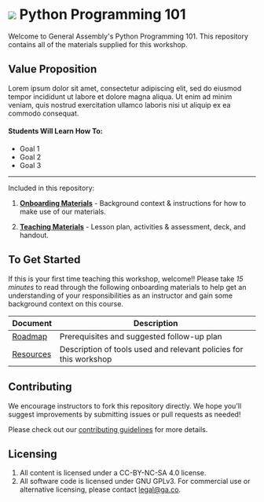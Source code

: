 # ![](https://ga-dash.s3.amazonaws.com/production/assets/logo-9f88ae6c9c3871690e33280fcf557f33.png) Python Programming 101

Welcome to General Assembly's Python Programming 101. This repository contains all of the materials supplied for this workshop.

## Value Proposition

<!--  Taken from Confluence -->

Lorem ipsum dolor sit amet, consectetur adipiscing elit, sed do eiusmod tempor incididunt ut labore et dolore magna aliqua. Ut enim ad minim veniam, quis nostrud exercitation ullamco laboris nisi ut aliquip ex ea commodo consequat.

#### Students Will Learn How To:

<!-- a bulleted list of learning goals from Confluence -->

- Goal 1
- Goal 2
- Goal 3

---

Included in this repository:

1. [**Onboarding Materials**](./curriculum/01-onboarding) - Background context & instructions for how to make use of our materials.

2. [**Teaching Materials**](./curriculum/02-materials) - Lesson plan, activities & assessment, deck, and handout.

<!-- 3. [**Contributing Guidelines**](contributing-guidelines.md) - information about how to submit materials you create, adapt, or fix back to the global General Assembly team -->


## To Get Started

If this is your first time teaching this workshop, welcome!! Please take *15 minutes* to read through the following onboarding materials to help get an understanding of your responsibilities as an instructor and gain some background context on this course.

Document                            | Description
----------------------------------- | ------------------------------------------
[Roadmap](./curriculum//01-onboarding/01-roadmap.md) | Prerequisites and suggested follow-up plan
[Resources](./curriculum//01-onboarding/02-tools-policies.md) | Description of tools used and relevant policies for this workshop


## Contributing

We encourage instructors to fork this repository directly. We hope you'll suggest improvements by submitting issues or pull requests as needed!

Please check out our [contributing guidelines](contributing.md) for more details.


## Licensing

<!--  remember to replace the placeholder content in curly braces in the GNU license -->

1. All content is licensed under a CC-BY-NC-SA 4.0 license.
2. All software code is licensed under GNU GPLv3. For commercial use or alternative licensing, please contact legal@ga.co.
